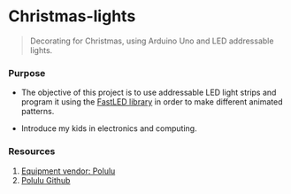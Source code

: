 # Christmas-lights
> Decorating for Christmas, using Arduino Uno and LED addressable lights.

### Purpose
- The objective of this project is to use addressable LED light strips and program it using the [FastLED library](http://fastled.io/) in order to make different animated patterns.

- Introduce my kids in electronics and computing.

### Resources
1. [Equipment vendor: Polulu](https://www.pololu.com/)
2. [Polulu Github](https://github.com/pololu?page=1)


